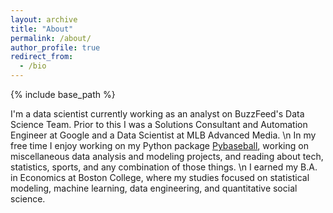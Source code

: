 ```yaml
---
layout: archive
title: "About"
permalink: /about/
author_profile: true
redirect_from:
  - /bio
---
```


{% include base_path %}

I'm a data scientist currently working as an analyst on BuzzFeed's Data Science Team. Prior to this I was a Solutions Consultant and Automation Engineer at Google and a Data Scientist at MLB Advanced Media. \n In my free time I enjoy working on my Python package [Pybaseball](https://github.com/jldbc/pybaseball), working on miscellaneous data analysis and modeling projects, and reading about tech, statistics, sports, and any combination of those things. \n I earned my B.A. in Economics at Boston College, where my studies focused on statistical modeling, machine learning, data engineering, and quantitative social science. 